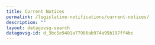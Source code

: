 ```yaml
---
title: Current Notices
permalink: /legislative-notifications/current-notices/
description: ""
layout: datagovsg-search
datagovsg-id: d_3bc5e9401a77986ab974a95b197ff4bc
---
```

